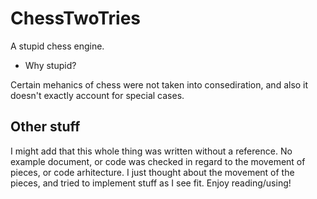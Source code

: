 # ChessTwoTries

A stupid chess engine.

- Why stupid? 

Certain mehanics of chess were not taken into consediration, and also it doesn't exactly account for special cases.

## Other stuff

I might add that this whole thing was written without a reference. No example document, or code was checked in regard to the movement of pieces, or code arhitecture.
I just thought about the movement of the pieces, and tried to implement stuff as I see fit. Enjoy reading/using!